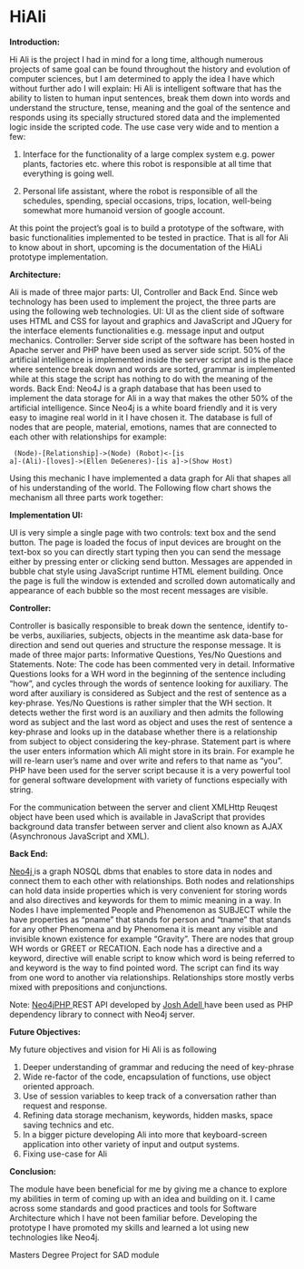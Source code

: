 # HiAli


<b>Introduction:</b>

  Hi Ali is the project I had in mind for a long time, although numerous projects of same goal can be found throughout the history and evolution of computer sciences, but I am determined to apply the idea I have which without further ado I will explain:
  Hi Ali is intelligent software that has the ability to listen to human input sentences, break them down into words and understand the structure, tense, meaning and the goal of the sentence and responds using its specially structured stored data and the implemented logic inside the scripted code.
 The use case very wide and to mention a few: 
 
1.	Interface for the functionality of a large complex system e.g. power plants, factories etc. where this robot is responsible at all time that everything is going well.

2.	Personal life assistant, where the robot is responsible of all the schedules, spending, special occasions, trips, location, well-being somewhat more humanoid version of google account.


At this point the project’s goal is to build a prototype of the software, with basic functionalities implemented to be tested in practice. That is all for Ali to know about in short, upcoming is the documentation of the HiALi prototype implementation.




<b>Architecture:</b>


Ali is made of three major parts: UI, Controller and Back End. Since web technology has been used to implement the project, the three parts are using the following web technologies.
UI: UI as the client side of software uses HTML and CSS for layout and graphics and JavaScript and JQuery for the interface elements functionalities e.g. message input and output mechanics.
Controller: Server side script of the software has been hosted in Apache server and PHP have been used as server side script. 50% of the artificial intelligence is implemented inside the server script and is the place where sentence break down and words are sorted, grammar is implemented while at this stage the script has nothing to do with the meaning of the words.
Back End: Neo4J is a graph database that has been used to implement the data storage for Ali in a way that makes the other 50% of the artificial intelligence. Since Neo4j is a white board friendly and it is very easy to imagine real world in it I have chosen it. The database is full of nodes that are people, material, emotions, names that are connected to each other with relationships for example:

<code> (Node)-[Relationship]->(Node)
(Robot)<-[is a]-(Ali)-[loves]->(Ellen DeGeneres)-[is a]->(Show Host) </code>

Using this mechanic I have implemented a data graph for Ali that shapes all of his understanding of the world.
The Following flow chart shows the mechanism all three parts work together:



<b>Implementation UI: </b>


 
UI is very simple a single page with two controls: text box and the send button. The page is loaded the focus of input devices are brought on the text-box so you can directly start typing then you can send the message either by pressing enter or clicking send button.
Messages are appended in bubble chat style using JavaScript runtime HTML element building. Once the page is full the window is extended and scrolled down automatically and appearance of each bubble so the most recent messages are visible.
 


<b>Controller:</b>

Controller is basically responsible to break down the sentence, identify to-be verbs, auxiliaries, subjects, objects in the meantime ask data-base for direction and send out queries and structure the response message. It is made of three major parts: Informative Questions, Yes/No Questions and Statements. 
Note: The code has been commented very in detail.
Informative Questions looks for a WH word in the beginning of the sentence including “how”, and cycles through the words of sentence looking for auxiliary. The word after auxiliary is considered as Subject and the rest of sentence as a key-phrase.
Yes/No Questions is rather simpler that the WH section. It detects wether the first word is an auxiliary and then admits the following word as subject and the last word as object and uses the rest of sentence a key-phrase and looks up in the database whether there is a relationship from subject to object considering the key-phrase.
Statement part is where the user enters information which Ali might store in its brain. For example he will re-learn user’s name and over write and refers to that name as “you”.
PHP have been used for the server script because it is a very powerful tool for general software development with variety of functions especially with string.
 
For the communication between the server and client XMLHttp Reuqest object have been used which is available in JavaScript that provides background data transfer between server and client also known as AJAX (Asynchronous JavaScript and XML). 

<b>Back End:</b>

<a href="https://github.com/neo4j/neo4j"> Neo4j </a> is a graph NOSQL dbms that enables to store data in nodes and connect them to each other with relationships. Both nodes and relationships can hold data inside properties which is very convenient for storing words and also directives and keywords for them to mimic meaning in a way. 
In Nodes I have implemented People and Phenomenon as SUBJECT while the have properties as “pname” that stands for person and “tname” that stands for any other Phenomena and by Phenomena it is meant any visible and invisible known existence for example “Gravity”. There are nodes that group WH words or GREET or RECATION. Each node has a directive and a keyword, directive will enable script to know which word is being referred to and keyword is the way to find pointed word. The script can find its way from one word to another via relationships.
Relationships store mostly verbs mixed with prepositions and conjunctions. 


Note: <a href="https://github.com/jadell/neo4jphp"> Neo4jPHP </a> REST API developed by <a href="https://github.com/jadell"> Josh Adell </a> have been used as PHP dependency library to connect with Neo4j server.

 

<b>Future Objectives:</b>

My future objectives and vision for Hi Ali is as following

1.	Deeper understanding of grammar and reducing the need of key-phrase
2.	Wide re-factor of the code, encapsulation of functions, use object oriented approach.
3.	Use of session variables to keep track of a conversation rather than request and response.
4.	Refining data storage mechanism, keywords, hidden masks, space saving technics and etc.
5.	In a bigger picture developing Ali into more that keyboard-screen application into other variety of input and output systems. 
6.	Fixing use-case for Ali


<b> Conclusion:</b>

The module have been beneficial for me by giving me a chance to explore my abilities in term of coming up with an idea and building on it. I came across some standards and good practices and tools for Software Architecture which I have not been familiar before. Developing the prototype I have promoted my skills and learned a lot using new technologies like Neo4j.  



Masters Degree Project for SAD module

